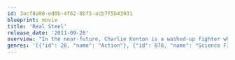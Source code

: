 ```yaml
---
id: 3acf8a98-ed0b-4f62-8bf5-acb7f5b43931
blueprint: movie
title: 'Real Steel'
release_date: '2011-09-28'
overview: "In the near-future, Charlie Kenton is a washed-up fighter who retired from the ring when robots took over the sport. After Charlie's robot is trashed, he reluctantly teams up with his estranged son Max to rebuild and train an unlikely contender."
genres: '[{"id": 28, "name": "Action"}, {"id": 878, "name": "Science Fiction"}, {"id": 18, "name": "Drama"}]'
---
```

